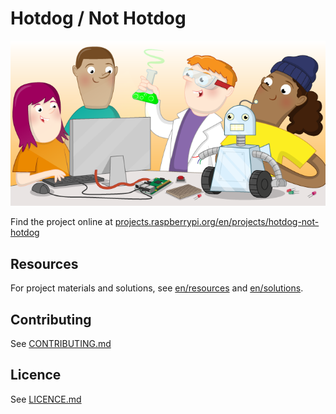 # Hotdog / Not Hotdog

![hotdog-not-hotdog](banner.png)

Find the project online at [projects.raspberrypi.org/en/projects/hotdog-not-hotdog](https://projects.raspberrypi.org/en/projects/hotdog-not-hotdog)

## Resources
For project materials and solutions, see [en/resources](https://github.com/raspberrypilearning/hotdog-not-hotdog/tree/master/en/resources) and [en/solutions](https://github.com/raspberrypilearning/hotdog-not-hotdog/tree/master/en/solutions).

## Contributing
See [CONTRIBUTING.md](CONTRIBUTING.md)

## Licence
 See [LICENCE.md](LICENCE.md)
